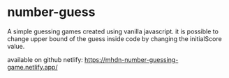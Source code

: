 # number-guess
A simple guessing games created using vanilla javascript.
it is possible to change upper bound of the guess inside code by changing the initialScore value.

available on github netlify:
https://mhdn-number-guessing-game.netlify.app/
